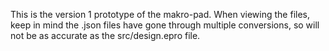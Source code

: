 This is the version 1 prototype of the makro-pad.
When viewing the files, keep in mind the .json files have gone through multiple conversions, so will not be as accurate as the src/design.epro file.
